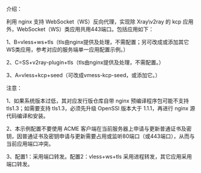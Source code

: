 介绍：

利用 nginx 支持 WebSocket（WS）反向代理，实现除 Xray\v2ray 的 kcp 应用外，WebSocket（WS）类应用共用443端口。包括应用如下：

1、B=vless+ws+tls（tls由nginx提供及处理，不需配置；另可改成或添加其它WS类应用，参考对应的服务端单一应用配置示例。）

2、C=SS+v2ray-plugin+tls（tls由nginx提供及处理，不需配置。）

3、A=vless+kcp+seed（可改成vmess-kcp-seed，或添加它。）

注意：

1、如果系统版本过低，其对应发行版仓库自带 nginx 预编译程序包可能不支持 tls1.3；如需要支持 tls1.3，必须先升级 OpenSSl 版本大于 1.1.1，再进行 nginx 源代码编译和安装。

2、本示例配置不要使用 ACME 客户端在当前服务器上申请与更新普通证书及密钥，因普通证书及密钥申请与更新需要占用或监听80端口（或443端口），从而与当前应用端口冲突。

3、配置1：采用端口转发。配置2：vless+ws+tls 采用进程转发，其它应用采用端口转发。

